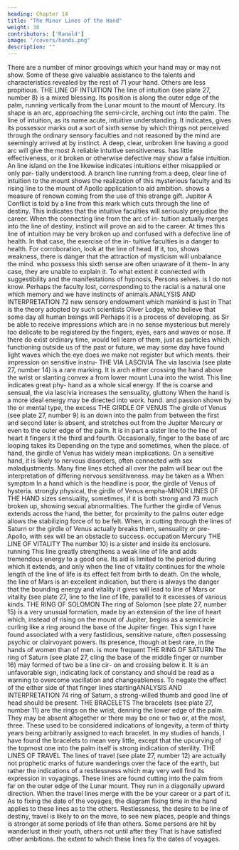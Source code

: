 ```yaml
---
heading: Chapter 14
title: "The Minor Lines of the Hand"
weight: 30
contributors: ['Ranald']
image: "/covers/hands.png"
description: ""
---
```




There are a number of minor groovings which your hand may or may not show. Some of these give valuable assistance to the talents and characteristics revealed by the
rest of
71
your hand. Others are
less
propitious.
THE LINE OF INTUITION
The
line of intuition (see plate 27,
number
8) is a
mixed
blessing.
Its position is along the outer
edge of the palm, running vertically
from the Lunar mount to the mount of Mercury. Its shape is an arc,
approaching the semi-circle, arching out into the palm.
The
line of intuition, as its
name
acute, intuitive understanding. It
indicates, gives its possessor
marks out a
sort of sixth sense by
which things not perceived through the ordinary sensory faculties
and not reasoned by the mind are seemingly arrived at by instinct.
A deep, clear, unbroken line having a good arc will give the most
A
reliable intuitive sensitiveness.
has
little effectiveness,
or
it
broken or otherwise defective
may show
a false intuition.
An
line
island
on
the line likewise indicates intuitions either misapplied or only par-
tially understood.
A
branch
line
running from a deep, clear line of intuition to the
mount shows
the realization of this mysterious faculty and its
rising line to the mount of Apollo
application to aid ambition.
shows a measure of renown coming from the use of this strange gift.
Jupiter
A
Conflict
is
told
by a
line
from
this
mark which
cuts through the line
of destiny. This indicates that the intuitive faculties will seriously
prejudice the career. When the connecting line from the arc of in-
tuition actually
merges into the
line of destiny, instinct will
prove
an aid to the career.
At times this line of
intuition may be very broken up and confused
with a defective line of health. In that case, the exercise of the in-
tuitive faculties is a danger to health. For corroboration, look at the
line of head. If
it,
too,
shows weakness, there
is
danger that the
attraction of mysticism will unbalance the mind.
who possess this sixth sense are often unaware of it them-
In any case, they are unable to explain it. To what extent it
connected with suggestibility and the manifestations of hypnosis,
Persons
selves.
is
I
do not know. Perhaps the faculty
lost,
corresponding to the racial
is
a natural one which
memory and
we have
instincts of animals.ANALYSIS AND INTERPRETATION
72
new sensory endowment which mankind is just in
That is the theory adopted by such scientists
Oliver Lodge, who believe that some day all human beings will
Perhaps
it
is
a
process of developing.
as Sir
be able to receive impressions which are in no sense mysterious but
merely too delicate to be registered by the fingers, eyes, ears and
waves or
nose. If there do exist
ordinary time, would
tell
learn of them, just as
particles which, functioning outside
us of the past or future, we may some day
have found light waves which the eye does
we
make
not register but which
ments.
their impression
on sensitive
instru-
THE VIA LASCIVIA
The via lascivia (see plate 27, number 14) is a rare marking. It is
arch either crossing the hand above the wrist or slanting
convex
a
from lower mount Luna into the wrist. This line indicates great phy-
hand as a whole
sical energy. If the
is
coarse and sensual, the via
lascivia increases the sensuality, gluttony
When the hand is a more ideal
energy may be directed into work.
hand.
and passion shown by the
or mental type, the excess
THE GIRDLE OF VENUS
The girdle of Venus (see plate 27, number 9) is an
down into the palm from between the first and second
later
is
absent,
and
stretches out from the Jupiter
Mercury or even to the outer edge of the palm.
It is in part a sister line to the line of heart
it
fingers
it
the third and fourth. Occasionally,
finger to the base of
arc looping
takes
its
Depending on the type
and sometimes, when the
place.
of hand, the girdle of
Venus has widely
mean
implications. On a sensitive hand, it is likely to
nervous disorders, often connected with sex maladjustments. Many
fine lines etched all over the palm will bear out the interpretation of
differing
nervous sensitiveness.
may
be taken as a
When
symptom
In a hand which
is
the headline
is
poor, the girdle of
Venus
of hysteria.
strongly physical, the girdle of
Venus empha-MINOR LINES OF THE HAND
sizes sensuality,
sometimes,
if it is
both strong and
73
much broken
up,
showing sexual abnormalities.
The further the girdle of Venus extends across the hand, the better,
for proximity to the palms outer edge allows the stabilizing force of
to be felt. When, in cutting through the lines of Saturn or
the
girdle of Venus actually breaks them, sensuality or pre-
Apollo,
with
sex will be an obstacle to success.
occupation
Mercury
THE LINE OF VITALITY
The
number 10) is a sister
and
inside its enclosure.
running
This line greatly strengthens a weak line of life and adds tremendous
energy to a good one. Its aid is limited to the period during which it
extends, and only when the line of vitality continues for the whole
length of the line of life is its effect felt from birth to death. On the
whole, the line of Mars is an excellent indication, but there is always
the danger that the bounding energy and vitality it gives will lead to
line of
Mars
or vitality (see plate 27,
line to the line of life,
parallel to
it
excesses of various kinds.
THE RING OF SOLOMON
The ring of Solomon (see plate 27, number 15) is a very unusual
formation, made by an extension of the line of heart which, instead
of rising on the mount of Jupiter, begins as a semicircle curling like
a ring around the base of the Jupiter finger. This sign I have found
associated with a very fastidious, sensitive nature, often possessing
psychic or clairvoyant powers. Its presence, though at best rare,
in the hands of women than of men.
is
more frequent
THE RING OF SATURN
The
ring of Saturn (see plate 27,
cling the base of the middle finger or
number
16)
may
formed of two
be a
line cir-
on
and crossing below it. It is an unfavorable
sign, indicating lack of constancy and should be read as a warning to
overcome vacillation and changeableness. To negate the effect of the
either side of that finger
lines startingANALYSIS AND INTERPRETATION
74
ring of Saturn, a strong-willed
thumb and good
line of
head should be
present.
THE BRACELETS
The
bracelets (see plate 27,
number
11) are the rings on the wrist,
denning the lower edge of the palm. They may be absent altogether
or there may be one or two or, at the most, three. These used to be
considered indications of longevity, a term of thirty years being
arbitrarily assigned to each bracelet. In
my
studies of hands, I have
found the bracelets to mean very little, except that the upcurving of
the topmost one into the palm itself is strong indication of sterility.
THE LINES OF TRAVEL
The lines of travel (see plate 27, number 12) are actually not
prophetic marks of future wanderings over the face of the earth, but
rather the indications of a restlessness which may very well find its
expression in voyagings. These lines are found cutting into the palm
from far on the outer edge of the Lunar mount. They run in a
diagonally upward direction.
When
the travel lines merge with the
be your career or a part of it. As to
fixing the date of the voyages, the diagram fixing time in the hand
applies to these lines as to the others. Restlessness, the desire to be
line of destiny, travel is likely to
on the move, to see new places, people and things is stronger at some
periods of life than others. Some persons are hit by wanderlust in
their youth, others not until after they
That
is
have
satisfied other ambitions.
the extent to which these lines fix the dates of voyages.


